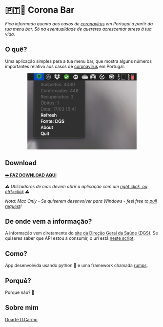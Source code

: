 # 🇵🇹🦠 Corona Bar

*Fica informado quanto aos casos de [coronavírus](https://en.wikipedia.org/wiki/2019%E2%80%9320_coronavirus_pandemic) em Portugal a partir da tua menu bar. Só na eventualidade de quereres acrescentar  stress á tua vida.*


## O quê? 

Uma aplicação simples para a tua menu bar, que mostra alguns números  importantes relativo aos casos de [coronavírus](https://en.wikipedia.org/wiki/2019%E2%80%9320_coronavirus_pandemic) em Portugal. 

<p align="center">
  <img  height="250" src="images/screenshot.png">
</p>

## Download

**[➡️ FAZ DOWNLOAD AQUI](https://github.com/duarteocarmo/coronapt/releases/latest/download/Corona_PT.zip)**

*⚠️ Utilizadores de mac devem abrir a aplicação  com um [right click, ou ctrl+click](https://support.apple.com/en-us/HT207700) ⚠️*

*Nota: Mac Only - Se quiserem desenvolver para Windows - feel free to [pull request](https://github.com/duarteocarmo/coronapt/pulls)!*

## De onde vem a informação? 

A informação vem diretamente  do [site da Direção Geral da Saúde (DGS)](https://www.dgs.pt/). Se quiseres saber que API estou a consumir, o url está [neste script](app.py).

## Como?
App desenvolvida usando python 🐍 e uma framework chamada [rumps](https://rumps.readthedocs.io/en/latest/index.html).

## Porquê? 

Porque não? 🤷


## Sobre mim

[Duarte O.Carmo](https://duarteocarmo.com)
